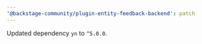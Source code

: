 ```yaml
---
'@backstage-community/plugin-entity-feedback-backend': patch
---
```


Updated dependency `yn` to `^5.0.0`.
